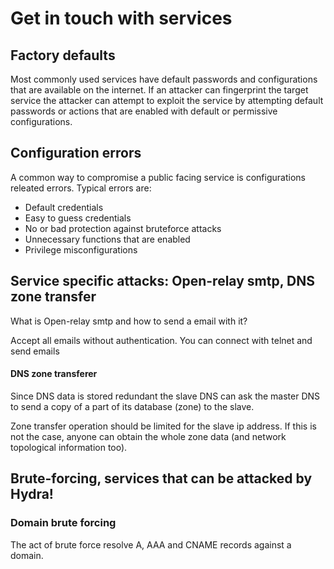 # Get in touch with services

## Factory defaults
Most commonly used services have default passwords and configurations that are available on the internet. If an attacker can fingerprint the target service the attacker can attempt to exploit the service by attempting default passwords or actions that are enabled with default or permissive configurations.

## Configuration errors

A common way to compromise a public facing service is configurations releated errors. Typical errors are:

- Default credentials
- Easy to guess credentials
- No or bad protection against bruteforce attacks
- Unnecessary functions that are enabled
- Privilege misconfigurations

## Service specific attacks: Open-relay smtp, DNS zone transfer

What is Open-relay smtp and how to send a email with it?

Accept all emails without authentication. You can connect with telnet and send emails

#### DNS zone transferer
Since DNS data is stored redundant the slave DNS can ask the master DNS to send a copy of a part of its database (zone) to the slave.

Zone transfer operation should be limited for the slave ip address. If this is not the case, anyone can obtain the whole zone data (and network topological information too).

## Brute-forcing, services that can be attacked by Hydra!

### Domain brute forcing

The act of brute force resolve A, AAA and CNAME records against a domain. 